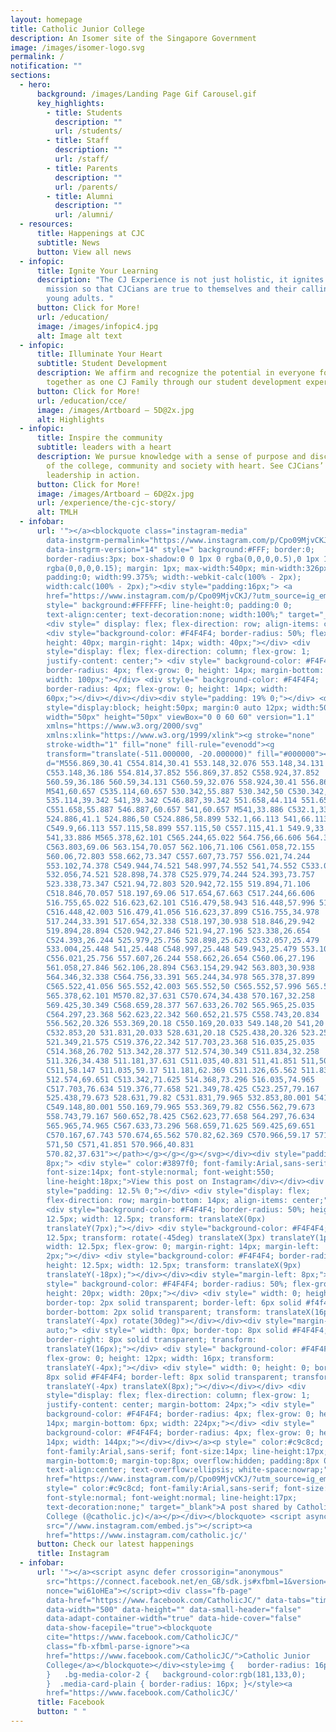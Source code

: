 ```yaml
---
layout: homepage
title: Catholic Junior College
description: An Isomer site of the Singapore Government
image: /images/isomer-logo.svg
permalink: /
notification: ""
sections:
  - hero:
      background: /images/Landing Page Gif Carousel.gif
      key_highlights:
        - title: Students
          description: ""
          url: /students/
        - title: Staff
          description: ""
          url: /staff/
        - title: Parents
          description: ""
          url: /parents/
        - title: Alumni
          description: ""
          url: /alumni/
  - resources:
      title: Happenings at CJC
      subtitle: News
      button: View all news
  - infopic:
      title: Ignite Your Learning
      description: "The CJ Experience is not just holistic, it ignites a sense of
        mission so that CJCians are true to themselves and their calling as
        young adults. "
      button: Click for More!
      url: /education/
      image: /images/infopic4.jpg
      alt: Image alt text
  - infopic:
      title: Illuminate Your Heart
      subtitle: Student Development
      description: We affirm and recognize the potential in everyone for growth
        together as one CJ Family through our student development experiences.
      button: Click for More!
      url: /education/cce/
      image: /images/Artboard – 5D@2x.jpg
      alt: Highlights
  - infopic:
      title: Inspire the community
      subtitle: leaders with a heart
      description: We pursue knowledge with a sense of purpose and discern the needs
        of the college, community and society with heart. See CJCians’ servant
        leadership in action.
      button: Click for More!
      image: /images/Artboard – 6D@2x.jpg
      url: /experience/the-cjc-story/
      alt: TMLH
  - infobar:
      url: '"></a><blockquote class="instagram-media"
        data-instgrm-permalink="https://www.instagram.com/p/Cpo09MjvCKJ/?utm_source=ig_embed&amp;utm_campaign=loading"
        data-instgrm-version="14" style=" background:#FFF; border:0;
        border-radius:3px; box-shadow:0 0 1px 0 rgba(0,0,0,0.5),0 1px 10px 0
        rgba(0,0,0,0.15); margin: 1px; max-width:540px; min-width:326px;
        padding:0; width:99.375%; width:-webkit-calc(100% - 2px);
        width:calc(100% - 2px);"><div style="padding:16px;"> <a
        href="https://www.instagram.com/p/Cpo09MjvCKJ/?utm_source=ig_embed&amp;utm_campaign=loading"
        style=" background:#FFFFFF; line-height:0; padding:0 0;
        text-align:center; text-decoration:none; width:100%;" target="_blank">
        <div style=" display: flex; flex-direction: row; align-items: center;">
        <div style="background-color: #F4F4F4; border-radius: 50%; flex-grow: 0;
        height: 40px; margin-right: 14px; width: 40px;"></div> <div
        style="display: flex; flex-direction: column; flex-grow: 1;
        justify-content: center;"> <div style=" background-color: #F4F4F4;
        border-radius: 4px; flex-grow: 0; height: 14px; margin-bottom: 6px;
        width: 100px;"></div> <div style=" background-color: #F4F4F4;
        border-radius: 4px; flex-grow: 0; height: 14px; width:
        60px;"></div></div></div><div style="padding: 19% 0;"></div> <div
        style="display:block; height:50px; margin:0 auto 12px; width:50px;"><svg
        width="50px" height="50px" viewBox="0 0 60 60" version="1.1"
        xmlns="https://www.w3.org/2000/svg"
        xmlns:xlink="https://www.w3.org/1999/xlink"><g stroke="none"
        stroke-width="1" fill="none" fill-rule="evenodd"><g
        transform="translate(-511.000000, -20.000000)" fill="#000000"><g><path
        d="M556.869,30.41 C554.814,30.41 553.148,32.076 553.148,34.131
        C553.148,36.186 554.814,37.852 556.869,37.852 C558.924,37.852
        560.59,36.186 560.59,34.131 C560.59,32.076 558.924,30.41 556.869,30.41
        M541,60.657 C535.114,60.657 530.342,55.887 530.342,50 C530.342,44.114
        535.114,39.342 541,39.342 C546.887,39.342 551.658,44.114 551.658,50
        C551.658,55.887 546.887,60.657 541,60.657 M541,33.886 C532.1,33.886
        524.886,41.1 524.886,50 C524.886,58.899 532.1,66.113 541,66.113
        C549.9,66.113 557.115,58.899 557.115,50 C557.115,41.1 549.9,33.886
        541,33.886 M565.378,62.101 C565.244,65.022 564.756,66.606 564.346,67.663
        C563.803,69.06 563.154,70.057 562.106,71.106 C561.058,72.155
        560.06,72.803 558.662,73.347 C557.607,73.757 556.021,74.244
        553.102,74.378 C549.944,74.521 548.997,74.552 541,74.552 C533.003,74.552
        532.056,74.521 528.898,74.378 C525.979,74.244 524.393,73.757
        523.338,73.347 C521.94,72.803 520.942,72.155 519.894,71.106
        C518.846,70.057 518.197,69.06 517.654,67.663 C517.244,66.606
        516.755,65.022 516.623,62.101 C516.479,58.943 516.448,57.996 516.448,50
        C516.448,42.003 516.479,41.056 516.623,37.899 C516.755,34.978
        517.244,33.391 517.654,32.338 C518.197,30.938 518.846,29.942
        519.894,28.894 C520.942,27.846 521.94,27.196 523.338,26.654
        C524.393,26.244 525.979,25.756 528.898,25.623 C532.057,25.479
        533.004,25.448 541,25.448 C548.997,25.448 549.943,25.479 553.102,25.623
        C556.021,25.756 557.607,26.244 558.662,26.654 C560.06,27.196
        561.058,27.846 562.106,28.894 C563.154,29.942 563.803,30.938
        564.346,32.338 C564.756,33.391 565.244,34.978 565.378,37.899
        C565.522,41.056 565.552,42.003 565.552,50 C565.552,57.996 565.522,58.943
        565.378,62.101 M570.82,37.631 C570.674,34.438 570.167,32.258
        569.425,30.349 C568.659,28.377 567.633,26.702 565.965,25.035
        C564.297,23.368 562.623,22.342 560.652,21.575 C558.743,20.834
        556.562,20.326 553.369,20.18 C550.169,20.033 549.148,20 541,20
        C532.853,20 531.831,20.033 528.631,20.18 C525.438,20.326 523.257,20.834
        521.349,21.575 C519.376,22.342 517.703,23.368 516.035,25.035
        C514.368,26.702 513.342,28.377 512.574,30.349 C511.834,32.258
        511.326,34.438 511.181,37.631 C511.035,40.831 511,41.851 511,50
        C511,58.147 511.035,59.17 511.181,62.369 C511.326,65.562 511.834,67.743
        512.574,69.651 C513.342,71.625 514.368,73.296 516.035,74.965
        C517.703,76.634 519.376,77.658 521.349,78.425 C523.257,79.167
        525.438,79.673 528.631,79.82 C531.831,79.965 532.853,80.001 541,80.001
        C549.148,80.001 550.169,79.965 553.369,79.82 C556.562,79.673
        558.743,79.167 560.652,78.425 C562.623,77.658 564.297,76.634
        565.965,74.965 C567.633,73.296 568.659,71.625 569.425,69.651
        C570.167,67.743 570.674,65.562 570.82,62.369 C570.966,59.17 571,58.147
        571,50 C571,41.851 570.966,40.831
        570.82,37.631"></path></g></g></g></svg></div><div style="padding-top:
        8px;"> <div style=" color:#3897f0; font-family:Arial,sans-serif;
        font-size:14px; font-style:normal; font-weight:550;
        line-height:18px;">View this post on Instagram</div></div><div
        style="padding: 12.5% 0;"></div> <div style="display: flex;
        flex-direction: row; margin-bottom: 14px; align-items: center;"><div>
        <div style="background-color: #F4F4F4; border-radius: 50%; height:
        12.5px; width: 12.5px; transform: translateX(0px)
        translateY(7px);"></div> <div style="background-color: #F4F4F4; height:
        12.5px; transform: rotate(-45deg) translateX(3px) translateY(1px);
        width: 12.5px; flex-grow: 0; margin-right: 14px; margin-left:
        2px;"></div> <div style="background-color: #F4F4F4; border-radius: 50%;
        height: 12.5px; width: 12.5px; transform: translateX(9px)
        translateY(-18px);"></div></div><div style="margin-left: 8px;"> <div
        style=" background-color: #F4F4F4; border-radius: 50%; flex-grow: 0;
        height: 20px; width: 20px;"></div> <div style=" width: 0; height: 0;
        border-top: 2px solid transparent; border-left: 6px solid #f4f4f4;
        border-bottom: 2px solid transparent; transform: translateX(16px)
        translateY(-4px) rotate(30deg)"></div></div><div style="margin-left:
        auto;"> <div style=" width: 0px; border-top: 8px solid #F4F4F4;
        border-right: 8px solid transparent; transform:
        translateY(16px);"></div> <div style=" background-color: #F4F4F4;
        flex-grow: 0; height: 12px; width: 16px; transform:
        translateY(-4px);"></div> <div style=" width: 0; height: 0; border-top:
        8px solid #F4F4F4; border-left: 8px solid transparent; transform:
        translateY(-4px) translateX(8px);"></div></div></div> <div
        style="display: flex; flex-direction: column; flex-grow: 1;
        justify-content: center; margin-bottom: 24px;"> <div style="
        background-color: #F4F4F4; border-radius: 4px; flex-grow: 0; height:
        14px; margin-bottom: 6px; width: 224px;"></div> <div style="
        background-color: #F4F4F4; border-radius: 4px; flex-grow: 0; height:
        14px; width: 144px;"></div></div></a><p style=" color:#c9c8cd;
        font-family:Arial,sans-serif; font-size:14px; line-height:17px;
        margin-bottom:0; margin-top:8px; overflow:hidden; padding:8px 0 7px;
        text-align:center; text-overflow:ellipsis; white-space:nowrap;"><a
        href="https://www.instagram.com/p/Cpo09MjvCKJ/?utm_source=ig_embed&amp;utm_campaign=loading"
        style=" color:#c9c8cd; font-family:Arial,sans-serif; font-size:14px;
        font-style:normal; font-weight:normal; line-height:17px;
        text-decoration:none;" target="_blank">A post shared by Catholic Junior
        College (@catholic.jc)</a></p></div></blockquote> <script async
        src="//www.instagram.com/embed.js"></script><a
        href="https://www.instagram.com/catholic.jc/'
      button: Check our latest happenings
      title: Instagram
  - infobar:
      url: '"></a><script async defer crossorigin="anonymous"
        src="https://connect.facebook.net/en_GB/sdk.js#xfbml=1&version=v16.0"
        nonce="wi61oHEa"></script><div class="fb-page"
        data-href="https://www.facebook.com/CatholicJC/" data-tabs="timeline"
        data-width="500" data-height="" data-small-header="false"
        data-adapt-container-width="true" data-hide-cover="false"
        data-show-facepile="true"><blockquote
        cite="https://www.facebook.com/CatholicJC/"
        class="fb-xfbml-parse-ignore"><a
        href="https://www.facebook.com/CatholicJC/">Catholic Junior
        College</a></blockquote></div><style>img {   border-radius: 16px;
        }   .bg-media-color-2 {   background-color:rgb(181,133,0);
        }  .media-card-plain { border-radius: 16px; }</style><a
        href="https://www.facebook.com/CatholicJC/'
      title: Facebook
      button: " "
---
```

